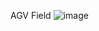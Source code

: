 AGV Field 
![image](https://user-images.githubusercontent.com/75094367/170819932-83523cf7-3dd8-4275-8e6d-6f82fd6a2074.png)
